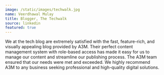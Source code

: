 ```yaml
---
image: /static/images/techwalk.jpg
name: Veerdhawal Mulay
title: Blogger, The Techwalk
source: linkedin
featured: true
---
```


We at the tech blog are extremely satisfied with the fast, feature-rich, and visually appealing blog provided by A3M. Their perfect content management system with role-based access has made it easy for us to manage our content and streamline our publishing process. The A3M team ensured that our needs were met and exceeded. We highly recommend A3M to any business seeking professional and high-quality digital solutions.
